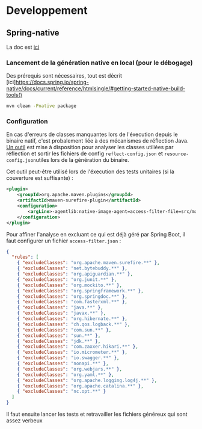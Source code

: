 # Developpement

## Spring-native

La doc est [ici](https://docs.spring.io/spring-native/docs/0.11.2/reference/htmlsingle/)

### Lancement de la génération native en local (pour le débogage)

Des prérequis sont nécessaires, tout est décrit [ici]https://docs.spring.io/spring-native/docs/current/reference/htmlsingle/#getting-started-native-build-tools()

```bash
mvn clean -Pnative package
```

### Configuration

En cas d'erreurs de classes manquantes lors de l'éxecution depuis le binaire natif, c'est probalement liée à des mécanismes de réflection Java. [Un outil](https://docs.spring.io/spring-native/docs/0.11.2/reference/htmlsingle/#tracing-agent) est mise à disposition pour analyser les classes utiliées par réflection et sortir les fichiers de config `reflect-config.json` et `resource-config.json`utiles lors de la génération du binaire.

Cet outil peut-être utilisé lors de l'éxecution des tests unitaires (si la couverture est suffisante) : 
```xml
<plugin>
    <groupId>org.apache.maven.plugins</groupId>
    <artifactId>maven-surefire-plugin</artifactId>
    <configuration>
        <argLine>-agentlib:native-image-agent=access-filter-file=src/main/resources/META-INF/native-image/access-filter.json,config-output-dir=target/classes/META-INF/native-image</argLine>
    </configuration>
</plugin>
```

Pour affiner l'analyse en excluant ce qui est déjà géré par Spring Boot, il faut configurer un fichier `access-filter.json` : 
```json
{
  "rules": [
    { "excludeClasses": "org.apache.maven.surefire.**" },
    { "excludeClasses": "net.bytebuddy.**" },
    { "excludeClasses": "org.apiguardian.**" },
    { "excludeClasses": "org.junit.**" },
    { "excludeClasses": "org.mockito.**" },
    { "excludeClasses": "org.springframework.**" },
    { "excludeClasses": "org.springdoc.**" },
    { "excludeClasses": "com.fasterxml.**" },
    { "excludeClasses": "java.**" },
    { "excludeClasses": "javax.**" },
    { "excludeClasses": "org.hibernate.**" },
    { "excludeClasses": "ch.qos.logback.**" },
    { "excludeClasses": "com.sun.**" },
    { "excludeClasses": "sun.**" },
    { "excludeClasses": "jdk.**" },
    { "excludeClasses": "com.zaxxer.hikari.**" },
    { "excludeClasses": "io.micrometer.**" },
    { "excludeClasses": "io.swagger.**" },
    { "excludeClasses": "nonapi.**" },
    { "excludeClasses": "org.webjars.**" },
    { "excludeClasses": "org.yaml.**" },
    { "excludeClasses": "org.apache.logging.log4j.**" },
    { "excludeClasses": "org.apache.catalina.**" },
    { "excludeClasses": "nc.opt.**" }
  ]
}
```
Il faut ensuite lancer les tests et retravailler les fichiers généreux qui sont assez verbeux
